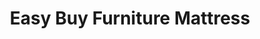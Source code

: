 ---
title: "Easy Buy Furniture Mattress"
url: /washington/easy-buy-furniture-mattress/
shop: furniture
---